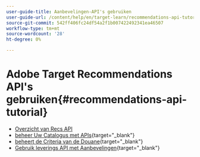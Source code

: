 ```yaml
---
user-guide-title: Aanbevelingen-API's gebruiken
user-guide-url: /content/help/en/target-learn/recommendations-api-tutorial/recs-api-overview.html
source-git-commit: 542ff406fc24df54a2f1b007422492341ea46507
workflow-type: tm+mt
source-wordcount: '28'
ht-degree: 0%

---
```



# Adobe Target Recommendations API&#39;s gebruiken{#recommendations-api-tutorial}

+ [Overzicht van Recs API](recs-api-overview.md)
+ [&#x200B; beheer Uw Catalogus met APIs](https://experienceleague.adobe.com/docs/target-dev/developer/api/recommendations-api/manage-catalog.html?lang=nl-NL){target="_blank"}
+ [&#x200B; beheert de Criteria van de Douane](https://experienceleague.adobe.com/docs/target-dev/developer/api/recommendations-api/manage-custom-criteria.html?lang=nl-NL){target="_blank"}
+ [&#x200B; Gebruik leverings API met Aanbevelingen](https://experienceleague.adobe.com/docs/target-dev/developer/api/recommendations-api/fetch-recs-server-side-delivery-api.html?lang=nl-NL){target="_blank"}

<!--+ [Debug API calls](6debug.md)
+ [Download the Calculated Recommendations CSV](7download-calc-recs-csv.md)-->

<!--
+ Managing your Catalog with APIs{#manage-catalog}
  + [Create and update items](manage-catalog/saveEntities.md)
  + [Delete items](manage-catalog/deleteEntities.md)
  + [Delete All Items](manage-catalog/concepts.md)
  + [Get item details](manage-catalog/base-implementation.md)
+ Managing Custom Criteria{#use-cases}
  + [Home Page](use-cases/home-page.md)
  + [Product Pages](use-cases/product-pages.md)
  + [Category Pages](use-cases/category-pages.md)
  + [Add to Cart Modals](use-cases/add-to-cart-modals.md)
  + [Cart Page](use-cases/cart-page.md)
  + [Order Confirmation Page](use-cases/order-confirmation-page.md)-->
